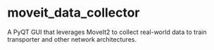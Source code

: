 # moveit_data_collector
A PyQT GUI that leverages MoveIt2 to collect real-world data to train transporter and other network architectures.
